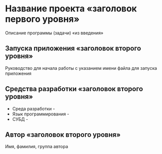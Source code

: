 # Название проекта    «заголовок первого уровня»
Описание программы (задачи) «из введения»
## Запуска приложения  «заголовок второго уровня»
Руководство для начала работы с указанием имени файла для запуска приложения
## Средства разработки «заголовок второго уровня»
- Среда разработки - 
- Язык программирования - 
- СУБД -
## Автор «заголовок второго уровня»
Имя, фамилия, группа автора
